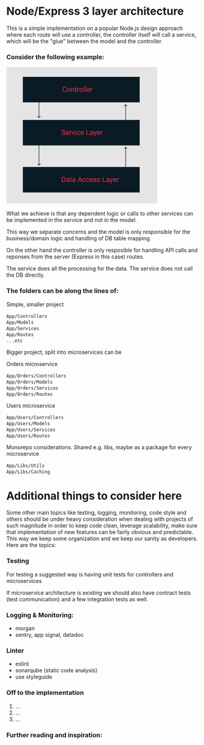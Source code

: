 # Node/Express 3 layer architecture

This is a simple implementation on a popular Node.js design approach where each route will use a controller, the controller itself will call a service, which will be the "glue" between the model and the controller. 

### Consider the following example:
![example image of 3 tier architecture](./3-layer-architecture.jpg)

What we achieve is that any dependent logic or calls to other services can be implemented in the service and not in the model.

This way we separate concerns and the model is only responsible for the business/domain logic and handling of DB table mapping.

On the other hand the controller is only resposible for handling API calls and reponses from the server (Express in this case) routes.

The service does all the processing for the data.
The service does not call the DB directly.

### The folders can be along the lines of:

Simple, smaller project

```JS
App/Controllers
App/Models
App/Services
App/Routes
...etc
```

Bigger project, split into microservices can be

Orders microservice
```JS
App/Orders/Controllers
App/Orders/Models
App/Orders/Services
App/Orders/Routes
```
Users microservice
```JS
App/Users/Controllers
App/Users/Models
App/Users/Services
App/Users/Routes
```

Monorepo considerations.
Shared e.g. libs, maybe as a package for every microservice
```JS
App/Libs/Utils
App/Libs/Caching
```

# Additional things to consider here

Some other main topics like testing, logging, monitoring, code style and others should be under heavy consideration when dealing with projects of such magnitude in order to keep code clean, leverage scalability, make sure that implementation of new features can be fairly obvious and predictable. This way we keep some organization and we keep our sanity as developers. Here are the topics:

### Testing
For testing a suggested way is having unit tests for controllers and microservices
 
If microservice architecture is existing we should also have contract tests (test communication) and a few integration tests as well.

### Logging & Monitoring:
- morgan
- sentry, app signal, datadoc

### Linter
- eslint
- sonarqube (static code analysis)
- use styleguide

### Off to the implementation

1. ...
2. ...
3. ...

### Further reading and inspiration:

